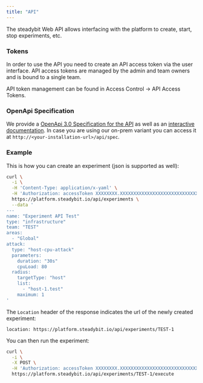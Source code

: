 ```yaml
---
title: "API"
---
```


The steadybit Web API allows interfacing with the platform to create, start, stop experiments, etc.

### Tokens
In order to use the API you need to create an API access token via the user interface.
API access tokens are managed by the admin and team owners and is bound to a single team.

API token management can be found in Access Control → API Access Tokens.

### OpenApi Specification

We provide a [OpenApi 3.0 Specification for the API](https://platform.steadybit.io/api/spec) as well as an [interactive documentation](https://platform.steadybit.io/api/swagger).
In case you are using our on-prem variant you can access it at `http://<your-installation-url>/api/spec`.

### Example

This is how you can create an experiment (json is supported as well):

```bash
curl \
  -i \
  -H 'Content-Type: application/x-yaml' \
  -H 'Authorization: accessToken XXXXXXXX.XXXXXXXXXXXXXXXXXXXXXXXXXXXXXXXX' \
  https://platform.steadybit.io/api/experiments \
  --data '
---
name: "Experiment API Test"
type: "infrastructure"
team: "TEST"
areas:
  - "Global"
attack:
  type: "host-cpu-attack"
  parameters:
    duration: "30s"
    cpuLoad: 80
  radius:
    targetType: "host"
    list:
      - "host-1.test"
    maximum: 1
'
```

The `Location` header of the response indicates the url of the newly created experiment:
```
location: https://platform.steadybit.io/api/experiments/TEST-1
```

You can then run the experiment:
```bash
curl \
  -i \
  -X POST \
  -H 'Authorization: accessToken XXXXXXXX.XXXXXXXXXXXXXXXXXXXXXXXXXXXXXXXX' \
  https://platform.steadybit.io/api/experiments/TEST-1/execute
```
